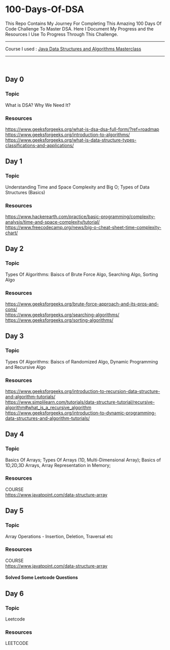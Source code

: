 # 100-Days-Of-DSA

This Repo Contains My Journey For Completing This Amazing 100 Days Of Code Challenge To Master DSA. Here I Document My Progress and the Resources I Use To Progress Through This Challenge.

---
Course I used : [Java Data Structures and Algorithms Masterclass](https://www.udemy.com/share/104mqq3@RRJcXY_x_pbHpbyuQP-EpL64UQb3tfBogb9Rc2bhHYx0NzPe8Ot53C4xXEaQqjRE/)

---
</br>

## Day 0
### Topic
What is DSA? Why We Need It?
### Resources

https://www.geeksforgeeks.org/what-is-dsa-dsa-full-form/?ref=roadmap </br>
https://www.geeksforgeeks.org/introduction-to-algorithms/ </br>
https://www.geeksforgeeks.org/what-is-data-structure-types-classifications-and-applications/ 


## Day 1
### Topic
Understanding Time and Space Complexity and Big O; Types of Data Structures (Basics)
### Resources

https://www.hackerearth.com/practice/basic-programming/complexity-analysis/time-and-space-complexity/tutorial/ </br>
https://www.freecodecamp.org/news/big-o-cheat-sheet-time-complexity-chart/

## Day 2
### Topic
Types Of Algorithms: Baiscs of Brute Force Algo, Searching Algo, Sorting Algo
### Resources
https://www.geeksforgeeks.org/brute-force-approach-and-its-pros-and-cons/ </br>
https://www.geeksforgeeks.org/searching-algorithms/ </br>
https://www.geeksforgeeks.org/sorting-algorithms/

## Day 3
### Topic
Types Of Algorithms: Baiscs of Randomized Algo, Dynamic Programming and Recursive Algo
### Resources
https://www.geeksforgeeks.org/introduction-to-recursion-data-structure-and-algorithm-tutorials/ </br>
https://www.simplilearn.com/tutorials/data-structure-tutorial/recursive-algorithm#what_is_a_recursive_algorithm </br>
https://www.geeksforgeeks.org/introduction-to-dynamic-programming-data-structures-and-algorithm-tutorials/

## Day 4
### Topic
Basics Of Arrays; Types Of Arrays (1D, Multi-Dimensional Array); Basics of 1D,2D,3D Arrays, Array Representation in Memory;
### Resources
COURSE <br>
https://www.javatpoint.com/data-structure-array

## Day 5
### Topic
Array Operations - Insertion, Deletion, Traversal etc
### Resources
COURSE <br>
https://www.javatpoint.com/data-structure-array
#### Solved Some Leetcode Questions

## Day 6
### Topic
Leetcode
### Resources
LEETCODE
